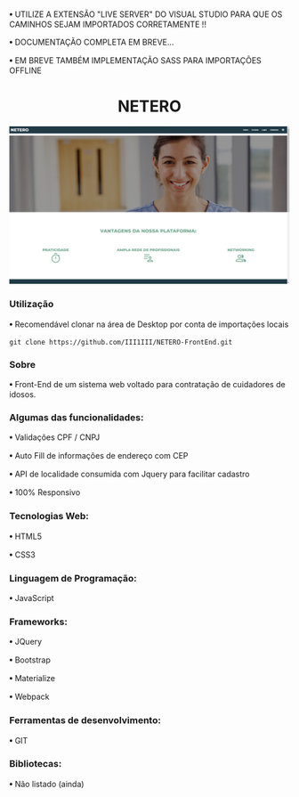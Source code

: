 𖧹 UTILIZE A EXTENSÃO "LIVE SERVER" DO VISUAL STUDIO PARA QUE OS CAMINHOS SEJAM IMPORTADOS CORRETAMENTE !!
<p> 𖧹 DOCUMENTAÇÃO COMPLETA EM BREVE... </p>
<p> 𖧹 EM BREVE TAMBÉM IMPLEMENTAÇÃO SASS PARA IMPORTAÇÕES OFFLINE </p>
<h1 align="center"> NETERO </h1>

![netero](netero.png)

<h3>Utilização</h3>

𖧹 Recomendável clonar na área de Desktop por conta de importações locais
```
git clone https://github.com/III1III/NETERO-FrontEnd.git
```


<h3>Sobre</h3>

𖧹 Front-End de um sistema web voltado para contratação de cuidadores de idosos.

<h3>Algumas das funcionalidades:</h3>
<p> 𖧹 Validações CPF / CNPJ </p>
<p> 𖧹 Auto Fill de informações de endereço com CEP </p>
<p> 𖧹 API de localidade consumida com Jquery para facilitar cadastro </p>
<p> 𖧹 100% Responsivo </p>

<h3>Tecnologias Web:</h3>

<p> 𖧹 HTML5 </P>
𖧹 CSS3

<h3>Linguagem de Programação:</h3>

𖧹 JavaScript

<h3>Frameworks:</h3>

<p> 𖧹 JQuery </p>
<p> 𖧹 Bootstrap </p>
<p> 𖧹 Materialize </p>
𖧹 Webpack

<h3>Ferramentas de desenvolvimento:</h3>

𖧹 GIT

<h3>Bibliotecas:</h3>

𖧹 Não listado (ainda)
